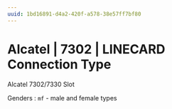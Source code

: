 ```yaml
---
uuid: 1bd16891-d4a2-420f-a578-38e57ff7bf80
---
```

# Alcatel | 7302 | LINECARD Connection Type

Alcatel 7302/7330 Slot

Genders
: `mf` - male and female types
